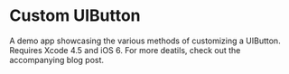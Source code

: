 # Custom UIButton

A demo app showcasing the various methods of customizing a UIButton. Requires Xcode 4.5 and iOS 6. For more deatils, check out the accompanying blog post.
